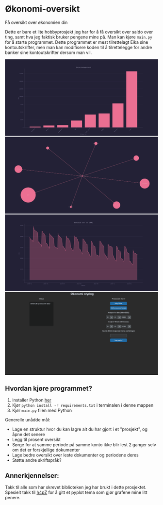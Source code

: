 # Økonomi-oversikt
Få oversikt over økonomien din

Dette er bare et lite hobbyprosjekt jeg har for å få oversikt over saldo over ting, samt hva jeg faktisk bruker pengene mine på. Man kan kjøre `main.py` for å starte programmet. Dette programmet er mest tilrettelagt Eika sine kontoutskrifter, men man kan modifisere koden til å tilrettelegge for andre banker sine kontoutskrifter dersom man vil. 

![Stople graf](images/bar.png)
![Nettverks graf](images/netverk.png)
![Saldo graf](images/saldo.png)
![Brukergrensesnitt](images/UI.png)

## Hvordan kjøre programmet? 
1. Installer Python [her](https://www.python.org/)
2. Kjør `python install -r requirements.txt` i terminalen i denne mappen
3. Kjør `main.py` filen med Python

Generelle unådde mål: 
- Lage en struktur hvor du kan lagre alt du har gjort i et "prosjekt", og åpne det senere
- Legg til prosent oversikt
- Sørge for at samme periode på samme konto ikke blir lest 2 ganger selv om det er forskjellige dokumenter
- Lage bedre oversikt over leste dokumenter og periodene deres
- Støtte andre skriftspråk?

## Annerkjennelser:
Takk til alle som har skrevet biblioteken jeg har brukt i dette prosjektet. Spesielt takk til [h4pZ](https://github.com/h4pZ/rose-pine-matplotlib) for å gitt et pyplot tema som gjør grafene mine litt penere.